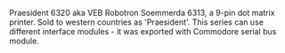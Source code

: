 Praesident 6320 aka VEB Robotron Soemmerda 6313, a 9-pin dot matrix printer. Sold to western countries as 'Praesident'. This series can use different interface modules - it was exported with Commodore serial bus module.
